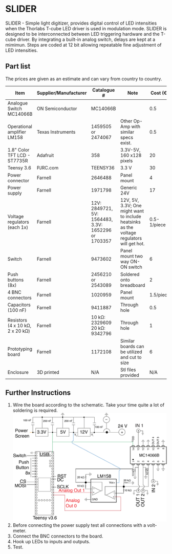 # SLIDER

SLIDER - Simple light digitizer, provides digital control of LED intensities when the Thorlabs T-cube LED driver 
is used in modulation mode. SLIDER is designed to be interconnected between LED triggering hardware and the T-cube driver.
By integrating a built-in analog switch, delays are kept at a mimimun. Steps are coded at 12 bit allowing repeatable fine adjustment of LED intensities.


## Part list

The prices are given as an estimate and can vary from country to country.

Item | Supplier/Manufacturer | Catalogue # | Note | Cost (€)
------------ | ------------- | ------------- | ------------- | -------------
Analogue Switch MC14066B | ON Semiconductor | MC14066B | | 0.5
Operational amplifier LM158 | Texas Instruments | 1459505 or 2474067 | Other Op-Amp with similar specs exist. | 0.5
1.8" Color TFT LCD - ST7735R | Adafruit | 358 | 3.3V-5V, 160 x128 pixels| 20
Teensy 3.6 |PJRC.com| TEENSY36 | 3.3 V| 30
Power connector | Farnell | 2646488 | Panel mount | 4
Power supply | Farnell | 1971798 | Generic 24V | 17
Voltage regulators (each 1x) | Farnell | 12V: 2849721, 5V: 1564483, 3.3V: 1652296 or 1703357 | 12V, 5V, 3.3V; One might want to include heatsinks as the voltage regulators will get hot. | 0.5-1/piece
Switch | Farnell | 9473602 | Panel mount two way ON-ON switch  | 6
Push buttons (8x) | Farnell | 2456210 or 2543089 | Soldered onto breadboard | 2
4 BNC connectors  | Farnell | 1020959 | Panel mount | 1.5/piece
Capacitors (100 nF) | Farnell | 9411887 | Through hole | 0.5
Resistors (4 x 10 kΩ, 2 x 20 kΩ)| Farnell | 10 kΩ: 2329609 20 kΩ: 9342796 | Through hole | 1
Prototyping board | Farnell | 1172108 | Similar boards can be utilized and cut to size | 6
Enclosure | 3D printed | N/A | Stl files provided | N/A





## Further Instructions

1. Wire the board according to the schematic. Take your time quite a lot of soldering is required. 
![Circuit Image](https://github.com/Kolelab/Fluorescence-Microscopy-Tools/blob/master/SLIDER/Circuit%20SLIDER.png)
1. Before connecting the power supply test all connections with a volt-meter.
1. Connect the BNC connectors to the board.
1. Hook up LEDs to inputs and outputs.
1. Test.
